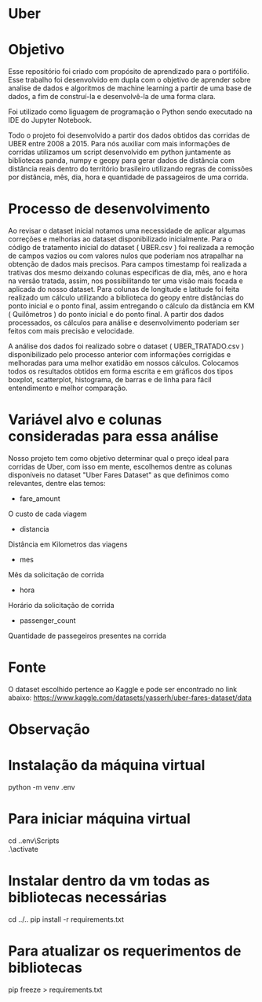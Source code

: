 # Uber

# Objetivo

Esse repositório foi criado com propósito de aprendizado para o portifólio. Esse trabalho foi desenvolvido em dupla com o objetivo de aprender sobre analise de dados e algoritmos de machine learning a partir de uma base de dados, a fim de construí-la e desenvolvê-la de uma forma clara.

Foi utilizado como liguagem de programação o Python sendo executado na IDE do Jupyter Notebook.

Todo o projeto foi desenvolvido a partir dos dados obtidos das corridas de UBER entre 2008 a 2015. Para nós auxiliar com mais informações de corridas utilizamos um script desenvolvido em python juntamente as bibliotecas panda, numpy e geopy para gerar dados de distância com distância reais dentro do território brasileiro utilizando regras de comissões por distância, mês, dia, hora e quantidade de passageiros de uma corrida.



# Processo de desenvolvimento

Ao revisar o dataset inicial notamos uma necessidade de aplicar algumas correções e melhorias ao dataset disponibilizado inicialmente. Para o código de tratamento inicial do dataset ( UBER.csv ) foi realizada a remoção de campos vazios ou com valores nulos que poderiam nos atrapalhar na obtenção de dados mais precisos. Para campos timestamp foi realizada a trativas dos mesmo deixando colunas especificas de dia, mês, ano e hora na versão tratada, assim, nos possibilitando ter uma visão mais focada e aplicada do nosso dataset. Para colunas de longitude e latitude foi feita realizado um cálculo utilizando a biblioteca do geopy entre distâncias do ponto inicial e o ponto final, assim entregando o cálculo da distância em KM ( Quilômetros ) do ponto inicial e do ponto final. A partir dos dados processados, os cálculos para análise e desenvolvimento poderiam ser feitos com mais precisão e velocidade. 

A análise dos dados foi realizado sobre o dataset ( UBER_TRATADO.csv ) disponibilizado pelo processo anterior com informações corrigidas e melhoradas para uma melhor exatidão em nossos cálculos. Colocamos todos os resultados obtidos em forma escrita e em gráficos dos tipos boxplot, scatterplot, histograma, de barras e de linha para fácil entendimento e melhor comparação.




# Variável alvo e colunas consideradas para essa análise

Nosso projeto tem como objetivo determinar qual o preço ideal para corridas de Uber, com isso em mente, escolhemos dentre as colunas disponíveis no dataset "Uber Fares Dataset" as que definimos como relevantes, dentre elas temos:

- fare_amount

O custo de cada viagem

- distancia

Distância em Kilometros das viagens

- mes

Mês da solicitação de corrida

- hora

Horário da solicitação de corrida

- passenger_count

Quantidade de passegeiros presentes na corrida

# Fonte

O dataset escolhido pertence ao Kaggle e pode ser encontrado no link abaixo:
https://www.kaggle.com/datasets/yasserh/uber-fares-dataset/data

# Observação

# Instalação da máquina virtual
python -m venv .env

# Para iniciar máquina virtual
cd .\.env\Scripts\
.\activate

# Instalar dentro da vm todas as bibliotecas necessárias
cd ../..
pip install -r requirements.txt

# Para atualizar os requerimentos de bibliotecas
pip freeze > requirements.txt